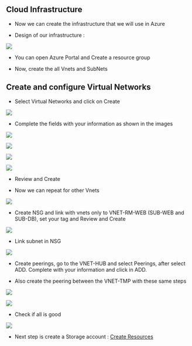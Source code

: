 ## Cloud Infrastructure

* Now we can create the infrastructure that we will use in Azure

* Design of our infrastructure :

![](/Cloud/img-cloud/cloud-infra001.png)

* You can open Azure Portal and Create a resource group

* Now, create the all Vnets and SubNets

## Create and configure Virtual Networks

* Select Virtual Networks and click on Create

![](/Cloud/img-cloud/cloud-infra06.png)

* Complete the fields with your information as shown in the images

![](/Cloud/img-cloud/cloud-infra002.png)

![](/Cloud/img-cloud/cloud-infra03.png)

![](/Cloud/img-cloud/cloud-infra04.png)

![](/Cloud/img-cloud/cloud-infra05.png)

* Review and Create

* Now we can repeat for other Vnets

![](/Cloud/img-cloud/cloud-infra07.png)

* Create NSG and link with vnets only to VNET-RM-WEB (SUB-WEB and SUB-DB), set your tag and Review and Create

![](/Cloud/img-cloud/cloud-infra08.png)

* Link subnet in NSG

![](/Cloud/img-cloud/cloud-infra09.png)

* Create peerings, go to the VNET-HUB and select Peerings, after select ADD. Complete with your information and click in ADD.

* Also create the peering between the VNET-TMP with these same steps

![](/Cloud/img-cloud/cloud-infra10.png)

![](/Cloud/img-cloud/cloud-infra11.png)

* Check if all is good 

![](/Cloud/img-cloud/cloud-infra12.png)

* Next step is create a Storage account : [Create Resources](https://github.com/rafamellonh/AzureMigrate/blob/main/Cloud/02-Create-Resources.md)



